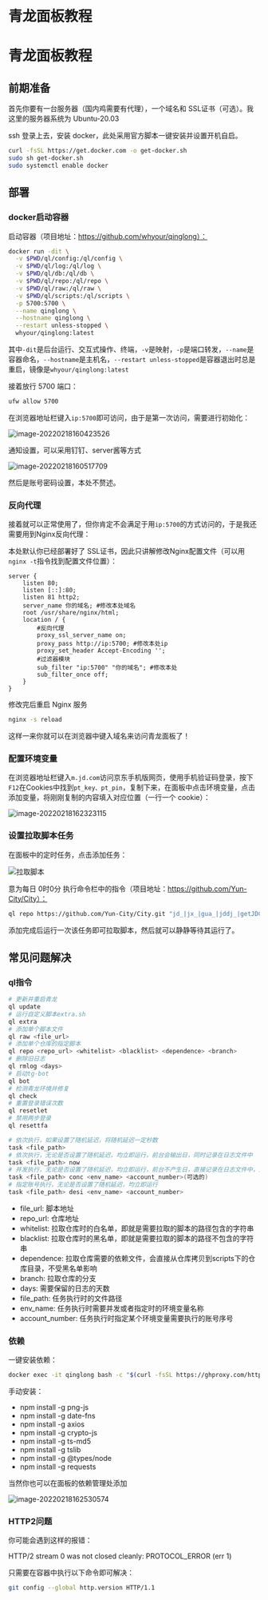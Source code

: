 # 青龙面板教程


<!--more-->

# 青龙面板教程

## 前期准备

首先你要有一台服务器（国内鸡需要有代理），一个域名和 SSL证书（可选）。我这里的服务器系统为 Ubuntu-20.03

ssh 登录上去，安装 docker，此处采用官方脚本一键安装并设置开机自启。

```bash
curl -fsSL https://get.docker.com -o get-docker.sh
sudo sh get-docker.sh
sudo systemctl enable docker
```

## 部署

### docker启动容器

启动容器（项目地址：https://github.com/whyour/qinglong）：

```bash
docker run -dit \
  -v $PWD/ql/config:/ql/config \
  -v $PWD/ql/log:/ql/log \
  -v $PWD/ql/db:/ql/db \
  -v $PWD/ql/repo:/ql/repo \
  -v $PWD/ql/raw:/ql/raw \
  -v $PWD/ql/scripts:/ql/scripts \
  -p 5700:5700 \
  --name qinglong \
  --hostname qinglong \
  --restart unless-stopped \
  whyour/qinglong:latest
```

其中`-dit`是后台运行、交互式操作、终端，`-v`是映射，`-p`是端口转发，`--name`是容器命名，`--hostname`是主机名，`--restart unless-stopped`是容器退出时总是重启，镜像是`whyour/qinglong:latest`

接着放行 5700 端口：

```bash
ufw allow 5700
```

在浏览器地址栏键入`ip:5700`即可访问，由于是第一次访问，需要进行初始化：

![image-20220218160423526](https://s2.loli.net/2022/02/18/hzGobqmvVrQP8Wc.png)

通知设置，可以采用钉钉、server酱等方式

![image-20220218160517709](https://s2.loli.net/2022/02/18/pmfWAN81VU4atbk.png)

然后是账号密码设置，本处不赘述。

### 反向代理

接着就可以正常使用了，但你肯定不会满足于用`ip:5700`的方式访问的，于是我还需要用到Nginx反向代理：

本处默认你已经部署好了 SSL证书，因此只讲解修改Nginx配置文件（可以用`nginx -t`指令找到配置文件位置）：

```nginx
server {
    listen 80;
    listen [::]:80;
    listen 81 http2;
    server_name 你的域名; #修改本处域名
    root /usr/share/nginx/html;
    location / {
        #反向代理
        proxy_ssl_server_name on;
        proxy_pass http://ip:5700; #修改本处ip
        proxy_set_header Accept-Encoding '';
        #过滤器模块
        sub_filter "ip:5700" "你的域名"; #修改本处
        sub_filter_once off;
    }
}
```

修改完后重启 Nginx 服务

```bash
nginx -s reload
```

这样一来你就可以在浏览器中键入域名来访问青龙面板了！

### 配置环境变量

在浏览器地址栏键入`m.jd.com`访问京东手机版网页，使用手机验证码登录，按下`F12`在Cookies中找到`pt_key、pt_pin`，复制下来，在面板中点击环境变量，点击添加变量，将刚刚复制的内容填入对应位置（一行一个 cookie）：

![image-20220218162323115](https://s2.loli.net/2022/02/18/KTD2sV1edASbl8o.png)

### 设置拉取脚本任务

在面板中的定时任务，点击添加任务：

![拉取脚本](https://s2.loli.net/2022/02/18/xFyOtdaQAb8mNXr.png)

意为每日 0时0分 执行命令栏中的指令（项目地址：https://github.com/Yun-City/City）：

```bash
ql repo https://github.com/Yun-City/City.git "jd_|jx_|gua_|jddj_|getJDCookie" "activity|backUp" "^jd[^_]|USER|function|utils|sendnotify|ZooFaker_Necklace|jd_Cookie|JDJRValidator_|sign_graphics_validate|ql|magic|cleancart_activity"
```

添加完成后运行一次该任务即可拉取脚本，然后就可以静静等待其运行了。

## 常见问题解决

### ql指令

```bash
# 更新并重启青龙
ql update                                                    
# 运行自定义脚本extra.sh
ql extra                                                     
# 添加单个脚本文件
ql raw <file_url>                                             
# 添加单个仓库的指定脚本
ql repo <repo_url> <whitelist> <blacklist> <dependence> <branch>   
# 删除旧日志
ql rmlog <days>                                              
# 启动tg-bot
ql bot                                                       
# 检测青龙环境并修复
ql check                                                     
# 重置登录错误次数
ql resetlet                                                  
# 禁用两步登录
ql resettfa                                                  

# 依次执行，如果设置了随机延迟，将随机延迟一定秒数
task <file_path>                                             
# 依次执行，无论是否设置了随机延迟，均立即运行，前台会输出日，同时记录在日志文件中
task <file_path> now                                         
# 并发执行，无论是否设置了随机延迟，均立即运行，前台不产生日，直接记录在日志文件中，且可指定账号执行
task <file_path> conc <env_name> <account_number>(可选的) 
# 指定账号执行，无论是否设置了随机延迟，均立即运行 
task <file_path> desi <env_name> <account_number>             
```

- file_url: 脚本地址
- repo_url: 仓库地址
- whitelist: 拉取仓库时的白名单，即就是需要拉取的脚本的路径包含的字符串
- blacklist: 拉取仓库时的黑名单，即就是需要拉取的脚本的路径不包含的字符串
- dependence: 拉取仓库需要的依赖文件，会直接从仓库拷贝到scripts下的仓库目录，不受黑名单影响
- branch: 拉取仓库的分支
- days: 需要保留的日志的天数
- file_path: 任务执行时的文件路径
- env_name: 任务执行时需要并发或者指定时的环境变量名称
- account_number: 任务执行时指定某个环境变量需要执行的账号序号

### 依赖

一键安装依赖：

```bash
docker exec -it qinglong bash -c "$(curl -fsSL https://ghproxy.com/https://raw.githubusercontent.com/Yun-City/City/main/Shell/QLOneKeyDependency.sh | sh)"
```

手动安装：

- npm install -g png-js
- npm install -g date-fns
- npm install -g axios
- npm install -g crypto-js
- npm install -g ts-md5
- npm install -g tslib
- npm install -g @types/node
- npm install -g requests

当然你也可以在面板的依赖管理处添加

![image-20220218162530574](https://s2.loli.net/2022/02/18/NPRT59v2HfmcwFJ.png)

### HTTP2问题

你可能会遇到这样的报错：

HTTP/2 stream 0 was not closed cleanly: PROTOCOL_ERROR (err 1)

只需要在容器中执行以下命令即可解决：

```bash
git config --global http.version HTTP/1.1
```


